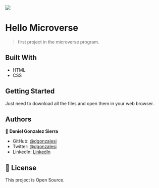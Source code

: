 ![](https://img.shields.io/badge/Microverse-blueviolet)

# Hello Microverse

>first project in the microverse program.


## Built With

- HTML
- CSS

## Getting Started

Just need to download all the files and open them in your web browser.

## Authors

👤 **Daniel Gonzalez Sierra**

- GitHub: [@dgonzalesi](https://github.com/dgonzalesi)
- Twitter: [@dgonzalesi](https://twitter.com/dgonzalesi)
- LinkedIn: [LinkedIn](https://www.linkedin.com/in/daniel-g-sierra-60472719/)

## 📝 License

This project is Open Source.